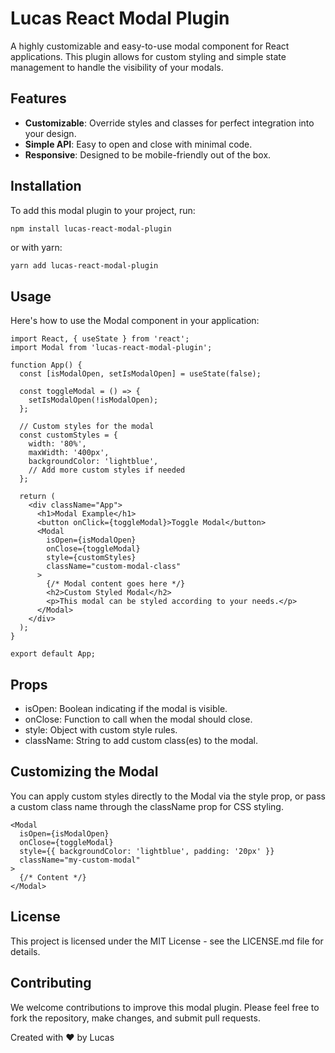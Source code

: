 # Lucas React Modal Plugin

A highly customizable and easy-to-use modal component for React applications. This plugin allows for custom styling and simple state management to handle the visibility of your modals.

## Features

- **Customizable**: Override styles and classes for perfect integration into your design.
- **Simple API**: Easy to open and close with minimal code.
- **Responsive**: Designed to be mobile-friendly out of the box.

## Installation

To add this modal plugin to your project, run:

```bash
npm install lucas-react-modal-plugin
```

or with yarn:
```
yarn add lucas-react-modal-plugin
```

## Usage
Here's how to use the Modal component in your application:

```
import React, { useState } from 'react';
import Modal from 'lucas-react-modal-plugin';

function App() {
  const [isModalOpen, setIsModalOpen] = useState(false);

  const toggleModal = () => {
    setIsModalOpen(!isModalOpen);
  };

  // Custom styles for the modal
  const customStyles = {
    width: '80%',
    maxWidth: '400px',
    backgroundColor: 'lightblue',
    // Add more custom styles if needed
  };

  return (
    <div className="App">
      <h1>Modal Example</h1>
      <button onClick={toggleModal}>Toggle Modal</button>
      <Modal
        isOpen={isModalOpen}
        onClose={toggleModal}
        style={customStyles}
        className="custom-modal-class"
      >
        {/* Modal content goes here */}
        <h2>Custom Styled Modal</h2>
        <p>This modal can be styled according to your needs.</p>
      </Modal>
    </div>
  );
}

export default App;
```

## Props

- isOpen: Boolean indicating if the modal is visible.
- onClose: Function to call when the modal should close.
- style: Object with custom style rules.
- className: String to add custom class(es) to the modal.

##  Customizing the Modal
You can apply custom styles directly to the Modal via the style prop, or pass a custom class name through the className prop for CSS styling.

```
<Modal
  isOpen={isModalOpen}
  onClose={toggleModal}
  style={{ backgroundColor: 'lightblue', padding: '20px' }}
  className="my-custom-modal"
>
  {/* Content */}
</Modal>

```
##  License
This project is licensed under the MIT License - see the LICENSE.md file for details.

##  Contributing
We welcome contributions to improve this modal plugin. Please feel free to fork the repository, make changes, and submit pull requests.

Created with ♥ by Lucas
